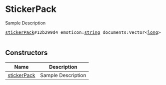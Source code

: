 # StickerPack

Sample Description

<pre>
<a href="../constructor/stickerPack">stickerPack</a>#12b299d4 emoticon:<a href="../type/string.md">string</a> documents:Vector&lt;<a href="../type/long.md">long</a>&gt; = <a href="../type/StickerPack.md">StickerPack</a>;

</pre>

## Constructors

| Name | Description |
|------|-------------|
| [stickerPack](../constructor/stickerPack.md) | Sample Description |

